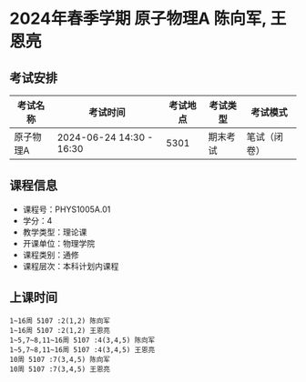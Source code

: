 # 2024年春季学期 原子物理A 陈向军, 王恩亮




## 考试安排

| 考试名称 | 考试时间 | 考试地点 | 考试类型 | 考试模式 |
| -------- | -------- | -------- | -------- | -------- |
| 原子物理A | 2024-06-24 14:30 - 16:30 | 5301 | 期末考试 | 笔试（闭卷） |





## 课程信息

- 课程号：PHYS1005A.01
- 学分：4
- 教学类型：理论课
- 开课单位：物理学院
- 课程类别：通修
- 课程层次：本科计划内课程

## 上课时间

```
1~16周 5107 :2(1,2) 陈向军
1~16周 5107 :2(1,2) 王恩亮
1~5,7~8,11~16周 5107 :4(3,4,5) 陈向军
1~5,7~8,11~16周 5107 :4(3,4,5) 王恩亮
10周 5107 :7(3,4,5) 陈向军
10周 5107 :7(3,4,5) 王恩亮
```

